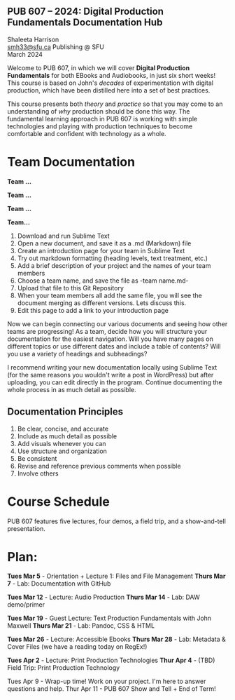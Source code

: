## PUB 607 – 2024: Digital Production Fundamentals Documentation Hub

Shaleeta Harrison  
smh33@sfu.ca
Publishing @ SFU  
March 2024

Welcome to PUB 607, in which we will cover **Digital Production Fundamentals** for both EBooks and Audiobooks, in just six short weeks! This course is based on John's *decades* of experimentation with digital production, which have been distilled here into a set of best practices. 

This course presents both *theory* and *practice* so that you may come to an understanding of *why* production should be done this way. The fundamental learning approach in PUB 607 is working with simple technologies and playing with production techniques to become comfortable and confident with technology as a whole.

# Team Documentation 

**Team ...**

**Team ...**

**Team ...**

**Team...**

1. Download and run Sublime Text
3. Open a new document, and save it as a .md (Markdown) file
6. Create an introduction page for your team in Sublime Text
7. Try out markdown formatting (heading levels, text treatment, etc.)
9. Add a brief description of your project and the names of your team members
10. Choose a team name, and save the file as -team name.md-
11. Upload that file to this Git Repository
12. When your team members all add the same file, you will see the document merging as different versions. Lets discuss this.
13. Edit this page to add a link to your introduction page
  
Now we can begin connecting our various documents and seeing how other teams are progressing! As a team, decide how you will structure your documentation for the easiest navigation. Will you have many pages on different topics or use different dates and include a table of contents? Will you use a variety of headings and subheadings? 

I recommend writing your new documentation locally using Sublime Text (for the same reasons you wouldn't write a post in WordPress) but after uploading, you can edit directly in the program. Continue documenting the whole process in as much detail as possible. 

## Documentation Principles
1. Be clear, concise, and accurate
2. Include as much detail as possible
3. Add visuals whenever you can
4. Use structure and organization
5. Be consistent
6. Revise and reference previous comments when possible
7. Involve others



# Course Schedule
PUB 607 features five lectures, four demos, a field trip, and a show-and-tell presentation. 

# Plan:
**Tues Mar 5** - Orientation + Lecture 1: Files and File Management
**Thurs Mar 7** - Lab: Documentation with GitHub 

**Tues Mar 12** - Lecture: Audio Production
**Thurs Mar 14** - Lab: DAW demo/primer 

**Tues Mar 19** - Guest Lecture: Text Production Fundamentals with John Maxwell
**Thurs Mar 21** - Lab: Pandoc, CSS & HTML  

**Tues Mar 26** - Lecture: Accessible Ebooks
**Thurs Mar 28** - Lab: Metadata & Cover Files (we have a reading today on RegEx!)

**Tues Apr 2** - Lecture: Print Production Technologies
**Thur Apr 4** - (TBD) Field Trip: Print Production Technology

Tues Apr 9 - Wrap-up time! Work on your project. I'm here to answer questions and help.
Thur Apr 11 - PUB 607 Show and Tell + End of Term!




